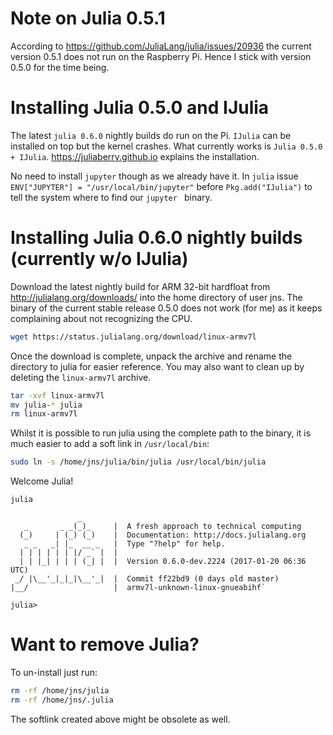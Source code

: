 # Note on Julia 0.5.1
According to https://github.com/JuliaLang/julia/issues/20936 the current version 0.5.1 does not run on the Raspberry Pi. Hence I stick with version 0.5.0 for the time being.

# Installing Julia 0.5.0 and IJulia
The latest ```julia 0.6.0``` nightly builds do run on the Pi. ```IJulia``` can be installed on top but the kernel crashes. What currently works is ```Julia 0.5.0 + IJulia```.  https://juliaberry.github.io explains the installation. 

No need to install ```jupyter``` though as we already have it. In ```julia``` issue ```ENV["JUPYTER"] = "/usr/local/bin/jupyter"``` before ```Pkg.add("IJulia")``` to tell the system where to find our ```jupyter ``` binary.

# Installing Julia 0.6.0 nightly builds (currently w/o IJulia)
Download the latest nightly build for ARM 32-bit hardfloat from http://julialang.org/downloads/ into the home directory of user jns. The binary of the current stable release 0.5.0 does not work (for me) as it keeps complaining about not recognizing the CPU.

```bash
wget https://status.julialang.org/download/linux-armv7l
```

Once the download is complete, unpack the archive and rename the directory to julia for easier reference. You may also  want to clean up by deleting the ```linux-armv7l``` archive.

```bash
tar -xvf linux-armv7l
mv julia-* julia
rm linux-armv7l
```

Whilst it is possible to run julia using the complete path to the binary, it is much easier to add a soft link in ```/usr/local/bin```:

```bash
sudo ln -s /home/jns/julia/bin/julia /usr/local/bin/julia
```

Welcome Julia!

```bash
julia
```

```
               _
   _       _ _(_)_     |  A fresh approach to technical computing
  (_)     | (_) (_)    |  Documentation: http://docs.julialang.org
   _ _   _| |_  __ _   |  Type "?help" for help.
  | | | | | | |/ _` |  |
  | | |_| | | | (_| |  |  Version 0.6.0-dev.2224 (2017-01-20 06:36 UTC)
 _/ |\__'_|_|_|\__'_|  |  Commit ff22bd9 (0 days old master)
|__/                   |  armv7l-unknown-linux-gnueabihf` 

julia>
```

# Want to remove Julia?

To un-install just run:

```bash
rm -rf /home/jns/julia
rm -rf /home/jns/.julia
```

The softlink created above might be obsolete as well.
